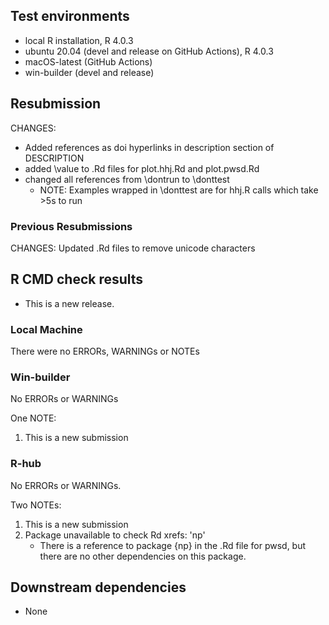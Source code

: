 ## Test environments
* local R installation, R 4.0.3
* ubuntu 20.04 (devel and release on GitHub Actions), R 4.0.3
* macOS-latest (GitHub Actions)
* win-builder (devel and release)

## Resubmission

CHANGES: 
  * Added references as doi hyperlinks in description section of DESCRIPTION
  * added \value to .Rd files for plot.hhj.Rd and plot.pwsd.Rd
  * changed all references from \dontrun to \donttest
    * NOTE: Examples wrapped in \donttest are for hhj.R calls which take >5s to run


### Previous Resubmissions
CHANGES: Updated .Rd files to remove unicode characters


## R CMD check results

* This is a new release.


### Local Machine

There were no ERRORs, WARNINGs or NOTEs


### Win-builder

No ERRORs or WARNINGs

One NOTE:
  1. This is a new submission

### R-hub

No ERRORs or WARNINGs.

Two NOTEs:

  1. This is a new submission
  2. Package unavailable to check Rd xrefs: 'np'
     - There is a reference to package {np} in the .Rd file for pwsd, but there are no other dependencies on this package.


## Downstream dependencies

* None
